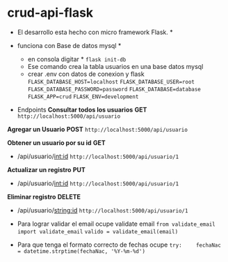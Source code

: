 # crud-api-flask

* El desarrollo esta hecho con micro framework Flask. *
* funciona con Base de datos mysql *
  * en consola digitar *
  `flask init-db`
  * Ese comando crea la tabla usuarios en una base datos mysql
  * crear .env con datos de conexion y flask
  `FLASK_DATABASE_HOST=localhost`
  `FLASK_DATABASE_USER=root`
  `FLASK_DATABASE_PASSWORD=password`
  `FLASK_DATABASE=database`
  `FLASK_APP=crud`
  `FLASK_ENV=development`
  
* Endpoints
**Consultar todos los usuarios**
**GET**
`http://localhost:5000/api/usuario` 

**Agregar un Usuario**
**POST**
`http://localhost:5000/api/usuario`

**Obtener un usuario por su id**
**GET**
* /api/usuario/<int:id>
`http://localhost:5000/api/usuario/1`

**Actualizar un registro**
**PUT**
* /api/usuario/<int:id>
`http://localhost:5000/api/usuario/1`

**Eliminar registro**
**DELETE**
* /api/usuario/<string:id>
`http://localhost:5000/api/usuario/1`


* Para lograr validar el email ocupe validate email
`from validate_email import validate_email`
`valido = validate_email(email)`

* Para que tenga el formato correcto de fechas ocupe
`try:    `
  `fechaNac = datetime.strptime(fechaNac, '%Y-%m-%d')`  


